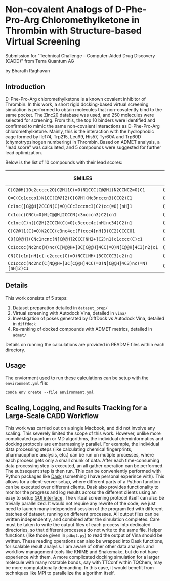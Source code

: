 # Non-covalent Analogs of D-Phe-Pro-Arg Chloromethylketone in Thrombin with Structure-based Virtual Screening 

Submission for "Technical Challenge – Computer-Aided Drug Discovery (CADD)" from Terra Quantum AG

by Bharath Raghavan

## Introduction

D-Phe-Pro-Arg chloromethylketone is a known covalent inhibitor of Thrombin. In this work, a short rigid docking-based virtual screening simulation is performed to obtain molecules that non-covalently bind to the same pocket. The Zinc20 database was used, and 250 molecules were selected for screening. From this, the top 10 binders were identified and confirmed to mimic the same non-covalent interactions as D-Phe-Pro-Arg chloromethylketone. Mainly, this is the interaction with the hydrophobic cage formed by Ile174, Trp215, Leu99, His57, Tyr60A and Trp60D (chymotrypsinogen numbering) in Thrombin. Based on ADMET analysis, a "lead score" was calculated, and 5 compounds were suggested for further lead optimization.

Below is the list of 10 compounds with their lead scores:

| SMILES       | Lead Score |
|-------------------------------------------------------|----------|
| `C[C@@H]1Oc2ccccc2O[C@H]1C(=O)N1CCC[C@@H](N2CCNC2=O)C1`	| 0.918034 |
| `O=C(Cc1ccco1)N1CC[C@@]2(C[C@H](Nc3ncccn3)CCO2)C1`	| 0.897855 |
|	`Cc1nc([C@@H]2CCCN(C(=O)CCc3cccnc3)C2)cc(=O)[nH]1`	| 0.896795 |
|	`Cc1ccc(CNC(=O)N[C@@H]2CCCN(c3ncccn3)C2)cn1` | 0.877063 |
|	`Cc1nc(C)n([C@H]2CCCN(C(=O)c3cccc4c[nH]nc34)C2)n1` |	0.845674 |
|	`C[C@@]1(C(=O)N2CCC(c3nc4cc(F)ccc4[nH]3)CC2)CCCCO1`	| 0.844407 |
|	`CO[C@@H](CNc1ncnc(N[C@@H]2CCC[NH2+]C2)n1)c1cccc(C)c1`	| 0.790751 |
|	`Cc1cccc(Nc2nc(N)nc(C[N@@H+]3C[C@@H]4CC(=O)N[C@@H]4C3)n2)c1`	| 0.698908 |
|	`CN(C)c1n[nH]c(-c2cccc(C(=O)NCC[NH+]3CCCCC3)c2)n1` |	0.695348 |
|	`Cc1cccc(Nc2nc(C[N@@H+]3C[C@@H]4CC(=O)N[C@@H]4C3)nc(=N)[nH]2)c1`	| 0.596646 |

## Details

This work consists of 5 steps:

1. Dataset preparation detailed in `dataset_prep/`
2. Virtual screening with Autodock Vina, detailed in `vina/`
3. Investigation of poses generated by DiffDock vs Autodock Vina, detailed in `diffdock`
4. Re-ranking of docked compounds with ADMET metrics, detailed in `admet/`

Details on running the calculations are provided in README files within each directory.

## Usage

The enviorment used to run these calculations can be setup with the `environment.yml` file:

```
conda env create --file environment.yml
```

## Scaling, Logging, and Results Tracking for a Large-Scale CADD Workflow

This work was carried out on a single Macbook, and did not involve any scaling. This severely limited the scope of this work. However, unlike more complicated quantum or MD algorithms, the individual cheminformatics and docking protocols are embarrassingly parallel. For example, the individual data processing steps (like calculating chemical fingerprints, pharmacophore analysis, etc.) can be run on mutiple processes, where each process gets only a small chunk of data. After each time-consuming data processing step is executed, an all gather operation can be performed. The subsequent step is then run. This can be conveniently performed with Python packages like [Dask](https://www.dask.org) (something I have personal experince with). This allows for a client-server setup, where different parts of a Python function can be executed over different clients. Dask also provides functionality to monitor the progress and log results across the different clients using an easy to setup [GUI interface](https://docs.dask.org/en/stable/user-interfaces.html). The virtual screening protocol itself can also be trivially parallelized. It would not require any rewrite of the code; we just need to launch many independent session of the program fed with different batches of dataset, running on different processes. All output files can be written independently, and combined after the simulation completes. Care must be taken to write the output files of each process into dedicated directories, so that different processes do not write to the same file. Helper functions (like those given in `pdbqt.py`) to read the output of Vina should be written. These reading operations can also be wrapped into Dask functions, for scalable result analysis. I am aware of other other data analysis and workflow management tools like KNIME and Snakemake, but do not have experience with them. A more complicated docking simulation for a larger molecule with many rotatable bonds, say with TTConf within TQChem, may be more computationally demanding. In this case, it would benefit from techniques like MPI to parallelize the algorithm itself.
